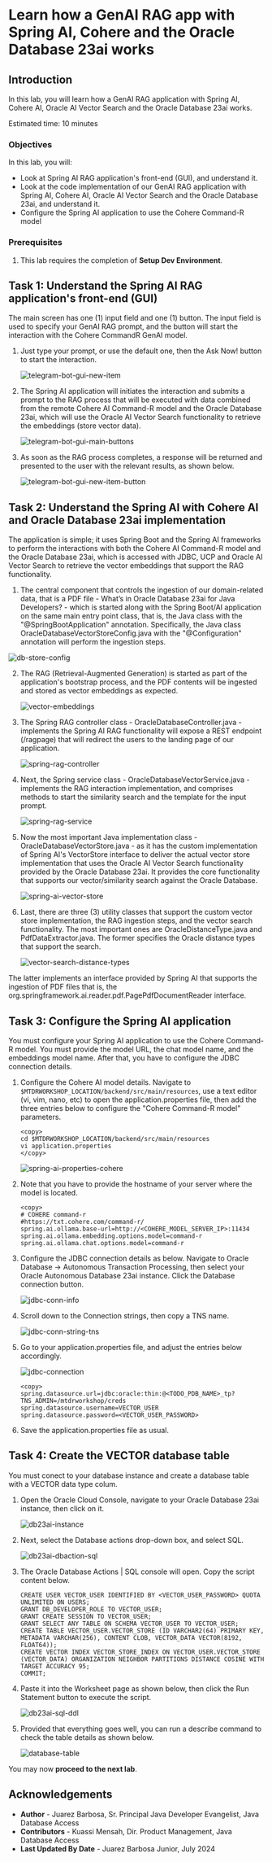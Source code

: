 # Learn how a GenAI RAG app with Spring AI, Cohere and the Oracle Database 23ai works

## Introduction

In this lab, you will learn how a GenAI RAG application with Spring AI, Cohere AI, Oracle AI Vector Search and the Oracle Database 23ai works.

Estimated time: 10 minutes

<!-- Watch the video below for a quick walk-through of the lab.

Mac:

[](youtube:xCVhmx7KAm8) -->

### Objectives

In this lab, you will:

- Look at Spring AI RAG application's front-end (GUI), and understand it.
- Look at the code implementation of our GenAI RAG application with Spring AI, Cohere AI, Oracle AI Vector Search and the Oracle Database 23ai, and understand it.
- Configure the Spring AI application to use the Cohere Command-R model

### Prerequisites

1. This lab requires the completion of **Setup Dev Environment**.

## Task 1: Understand the Spring AI RAG application's front-end (GUI)

The main screen has one (1) input field and one (1) button. The input field is used to specify your GenAI RAG prompt, and the button will start the interaction with the Cohere CommandR GenAI model. 

1. Just type your prompt, or use the default one, then the Ask Now! button to start the interaction. 

    ![telegram-bot-gui-new-item](images/application-1.png "telegram bot new todo item")

2. The Spring AI application will initiates the interaction and submits a prompt to the RAG process that will be executed with data combined from the remote Cohere AI Command-R model and the Oracle Database 23ai, which will use the Oracle AI Vector Search functionality to retrieve the embeddings (store vector data).

    ![telegram-bot-gui-main-buttons](images/rag-process.png "telegram main screen buttons")

3. As soon as the RAG process completes, a response will be returned and presented to the user with the relevant results, as shown below.

    ![telegram-bot-gui-new-item-button](images/rag-results.png "telegram new item button")


## Task 2: Understand the Spring AI with Cohere AI and Oracle Database 23ai implementation

The application is simple; it uses Spring Boot and the Spring AI frameworks to perform the interactions with both the Cohere AI Command-R model and the Oracle Database 23ai, which is accessed with JDBC, UCP and Oracle AI Vector Search to retrieve the vector embeddings that support the RAG functionality.

1. The central component that controls the ingestion of our domain-related data, that is a PDF file -  What’s in Oracle Database 23ai for Java Developers? - which is started along with the Spring Boot/AI application on the same main entry point class, that is, the Java class with the "@SpringBootApplication" annotation. Specifically, the Java class OracleDatabaseVectorStoreConfig.java with the "@Configuration" annotation will perform the ingestion steps.

![db-store-config](images/spring-db-vector-store-config.png "spring ai db store configuration")

2. The RAG (Retrieval-Augmented Generation) is started as part of the application's bootstrap process, and the PDF contents will be ingested and stored as vector embeddings as expected.

    ![vector-embeddings](images/vector-embeddings.png "oracle database vector embeddings ")

3. The Spring RAG controller class - OracleDatabaseController.java - implements the Spring AI RAG functionality will expose a REST endpoint (/ragpage) that will redirect the users to the landing page of our application.

    ![spring-rag-controller](images/spring-rag-controller.png "spring boot rag controller ")

4. Next, the Spring service class - OracleDatabaseVectorService.java - implements the RAG interaction implementation, and comprises methods to start the similarity search and the template for the input prompt.

    ![spring-rag-service](images/rag-prompt-template-similarity.png "spring boot service")

5. Now the most important Java implementation class - OracleDatabaseVectorStore.java - as it has the custom implementation of Spring AI's VectorStore interface to deliver the actual vector store implementation that uses the Oracle AI Vector Search functionality provided by the Oracle Database 23ai. It provides the core functionality that supports our vector/similarity search against the Oracle Database.  

    ![spring-ai-vector-store](images/spring-ai-vector-store-implementation.png "spring ai vector store implementation for the oracle database")

6. Last, there are three (3) utility classes that support the custom vector store implementation, the RAG ingestion steps, and the vector search functionality. The most important ones are OracleDistanceType.java and PdfDataExtractor.java. The former specifies the Oracle distance types that support the search.

    ![vector-search-distance-types](images/oracle-distance-types.png "oracle vector search distance types")

The latter implements an interface provided by Spring AI that supports the ingestion of PDF files that is, the org.springframework.ai.reader.pdf.PagePdfDocumentReader interface.

## Task 3: Configure the Spring AI application

You must configure your Spring AI application to use the Cohere Command-R model. You must provide the model URL, the chat model name, and the embeddings model name. After that, you have to configure the JDBC connection details.

1. Configure the Cohere AI model details. Navigate to `$MTDRWORKSHOP_LOCATION/backend/src/main/resources`, use a text editor (vi, vim, nano, etc) to open the application.properties file, then add the three entries below to configure the "Cohere Command-R model" parameters.

    ```
    <copy>
    cd $MTDRWORKSHOP_LOCATION/backend/src/main/resources
    vi application.properties
    </copy>
    ```

    ![spring-ai-properties-cohere](images/spring-ai-cohere-model-config.png "spring ai configuration for cohere ai command-r model")

2. Note that you have to provide the hostname of your server where the model is located.

    ```
    <copy>    
    # COHERE command-r
    #https://txt.cohere.com/command-r/
    spring.ai.ollama.base-url=http://<COHERE_MODEL_SERVER_IP>:11434
    spring.ai.ollama.embedding.options.model=command-r
    spring.ai.ollama.chat.options.model=command-r
    ```

3. Configure the JDBC connection details as below. Navigate to Oracle Database -> Autonomous Transaction Processing, then select your Oracle Autonomous Database 23ai instance. Click the Database connection button.

    ![jdbc-conn-info](images/jdbc-conn-info.png "jdbc connection details")

4. Scroll down to the Connection strings, then copy a TNS name.

    ![jdbc-conn-string-tns](images/jdbc-conn-string-tns.png "connection string tns name")

5. Go to your application.properties file, and adjust the entries below accordingly.

    ![jdbc-connection](images/jdbc-connection.png "jdbc connection details application dot properties")

    ```
    <copy>    
    spring.datasource.url=jdbc:oracle:thin:@<TODO_PDB_NAME>_tp?TNS_ADMIN=/mtdrworkshop/creds
    spring.datasource.username=VECTOR_USER
    spring.datasource.password=<VECTOR_USER_PASSWORD>
    ```
6. Save the application.properties file as usual.

## Task 4: Create the VECTOR database table

You must conect to your database instance and create a database table with a VECTOR data type colum.

1. Open the Oracle Cloud Console, navigate to your Oracle Database 23ai instance, then click on it.

    ![db23ai-instance](images/db23ai-instance.png "navigate to oracle database 23ai instance")

2. Next, select the Database actions drop-down box, and select SQL.

    ![db23ai-dbaction-sql](images/db23ai-dbaction-sql.png "db 23 ai sql action")

3. The Oracle Database Actions | SQL console will open. Copy the script content below.

    ```
    CREATE USER VECTOR_USER IDENTIFIED BY <VECTOR_USER_PASSWORD> QUOTA UNLIMITED ON USERS;  
    GRANT DB_DEVELOPER_ROLE TO VECTOR_USER;  
    GRANT CREATE SESSION TO VECTOR_USER;  
    GRANT SELECT ANY TABLE ON SCHEMA VECTOR_USER TO VECTOR_USER;  
    CREATE TABLE VECTOR_USER.VECTOR_STORE (ID VARCHAR2(64) PRIMARY KEY, METADATA VARCHAR(256), CONTENT CLOB, VECTOR_DATA VECTOR(8192, FLOAT64));
    CREATE VECTOR INDEX VECTOR_STORE_INDEX ON VECTOR_USER.VECTOR_STORE (VECTOR_DATA) ORGANIZATION NEIGHBOR PARTITIONS DISTANCE COSINE WITH TARGET ACCURACY 95; 
    COMMIT; 
    ```
4. Paste it into the Worksheet page as shown below, then click the Run Statement button to execute the script.

    ![db23ai-sql-ddl](images/db23ai-sql-ddl.png "db 23 ai sql ddl")
 
5. Provided that everything goes well, you can run a describe command to check the table details as shown below.

   ![database-table](images/database-table.png "describe database table")

You may now **proceed to the next lab**.

## Acknowledgements

* **Author** - Juarez Barbosa, Sr. Principal Java Developer Evangelist, Java Database Access
* **Contributors** - Kuassi Mensah, Dir. Product Management, Java Database Access
* **Last Updated By Date** - Juarez Barbosa Junior, July 2024
